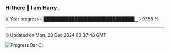 ### Hi there 👋 I am Harry , 

⏳ Year progress { █████████████████████████████▁ } 97.55 %

---

⏰ Updated on Mon, 23 Dec 2024 00:37:48 GMT

![Progress Bar CI](https://github.com/duykhang68/duykhang68/workflows/Progress%20Bar%20CI/badge.svg)
